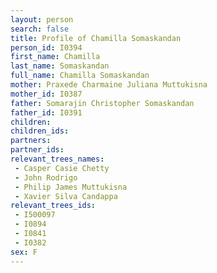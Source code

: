 ```yaml
---
layout: person
search: false
title: Profile of Chamilla Somaskandan
person_id: I0394
first_name: Chamilla
last_name: Somaskandan
full_name: Chamilla Somaskandan
mother: Praxede Charmaine Juliana Muttukisna
mother_id: I0387
father: Somarajin Christopher Somaskandan
father_id: I0391
children:
children_ids:
partners:
partner_ids:
relevant_trees_names:
 - Casper Casie Chetty
 - John Rodrigo
 - Philip James Muttukisna
 - Xavier Silva Candappa
relevant_trees_ids:
 - I500097
 - I0894
 - I0841
 - I0382
sex: F
---
```


